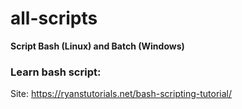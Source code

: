 # all-scripts
**Script Bash (Linux) and Batch (Windows)**

### Learn bash script:
Site: https://ryanstutorials.net/bash-scripting-tutorial/
